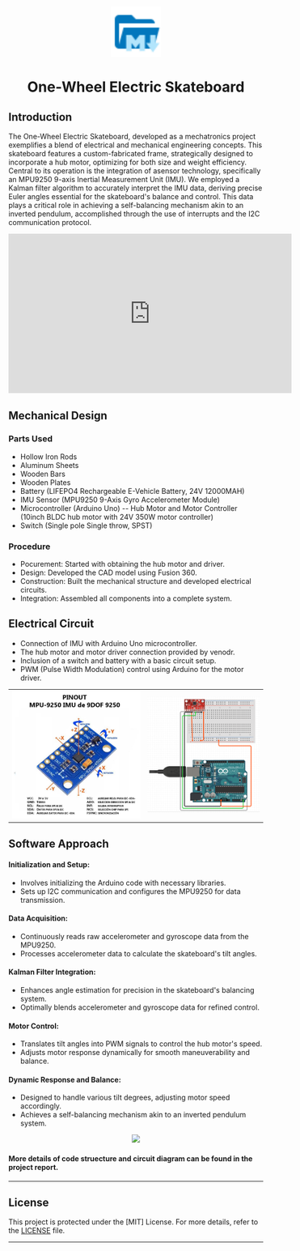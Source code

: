 <div align="center">
<p align="center">
  <img src="https://raw.githubusercontent.com/PKief/vscode-material-icon-theme/ec559a9f6bfd399b82bb44393651661b08aaf7ba/icons/folder-markdown-open.svg" width="100" />
</p>
<p align="center">
    <h1 align="center">One-Wheel Electric Skateboard</h1>
</p>
</div>

## Introduction
The One-Wheel Electric Skateboard, developed as a mechatronics project  exemplifies a blend of electrical and mechanical engineering concepts. This skateboard features a custom-fabricated frame, strategically designed to incorporate a hub motor, optimizing for both size and weight efficiency. Central to its operation is the integration of asensor technology, specifically an MPU9250 9-axis Inertial Measurement Unit (IMU). We employed a Kalman filter algorithm to accurately interpret the IMU data, deriving precise Euler angles essential for the skateboard's balance and control. This data plays a critical role in achieving a self-balancing mechanism akin to an inverted pendulum, accomplished through the use of interrupts and the I2C communication protocol. 

<!-- <p align="center">
  <img src="imgs/sk_main.png"width="300" >
</p> -->
<iframe width="560" height="315" src="https://www.youtube.com/embed/7iWEqQvRhCs?si=BWRw_LM9oHoKYKHZ" title="YouTube video player" frameborder="0" allow="accelerometer; autoplay; clipboard-write; encrypted-media; gyroscope; picture-in-picture; web-share" allowfullscreen></iframe>
<!-- 
<table align="center">
  <tr>
    <td><img src="imgs/sk_main.png" alt="First Image"></td>
    <td><img src="imgs/intro2.png" alt="Second Image"></td>
  </tr>
</table> -->


## Mechanical Design 

### Parts Used
- Hollow Iron Rods
- Aluminum Sheets
- Wooden Bars
- Wooden Plates
- Battery (LIFEPO4 Rechargeable E-Vehicle Battery, 24V 12000MAH)
- IMU Sensor (MPU9250 9-Axis Gyro Accelerometer Module)
- Microcontroller (Arduino Uno)
-- Hub Motor and Motor Controller (10inch BLDC hub motor with 24V 350W motor controller)
- Switch (Single pole Single throw, SPST)


### Procedure

- Pocurement: Started with obtaining the hub motor and driver.
- Design: Developed the CAD model using Fusion 360.
- Construction: Built the mechanical structure and developed electrical circuits.
- Integration: Assembled all components into a complete system.

## Electrical Circuit

- Connection of IMU with Arduino Uno microcontroller.
- The hub motor and motor driver connection provided by venodr.
- Inclusion of a switch and battery with a basic circuit setup.
- PWM (Pulse Width Modulation) control using Arduino for the motor driver.

<table align="center">
  <tr>
    <td><img src="imgs/mpu.png" alt="First Image"></td>
    <td><img src="imgs/circuit.png" alt="Second Image" width="700"></td>
  </tr>
</table> 

## Software Approach

#### Initialization and Setup:
- Involves initializing the Arduino code with necessary libraries.
- Sets up I2C communication and configures the MPU9250 for data transmission.

#### Data Acquisition:
- Continuously reads raw accelerometer and gyroscope data from the MPU9250.
- Processes accelerometer data to calculate the skateboard's tilt angles.

#### Kalman Filter Integration:
- Enhances angle estimation for precision in the skateboard's balancing system.
- Optimally blends accelerometer and gyroscope data for refined control.

#### Motor Control:
- Translates tilt angles into PWM signals to control the hub motor's speed.
- Adjusts motor response dynamically for smooth maneuverability and balance.

#### Dynamic Response and Balance:
- Designed to handle various tilt degrees, adjusting motor speed accordingly.
- Achieves a self-balancing mechanism akin to an inverted pendulum system.

<p align="center">
  <img src="imgs/imu.gif"width="300" >
</p>



#### More details of code struecture and circuit diagram can be found in the project report.
---

##  License

This project is protected under the [MIT] License. For more details, refer to the [LICENSE](https://choosealicense.com/licenses/mit/) file.

---

